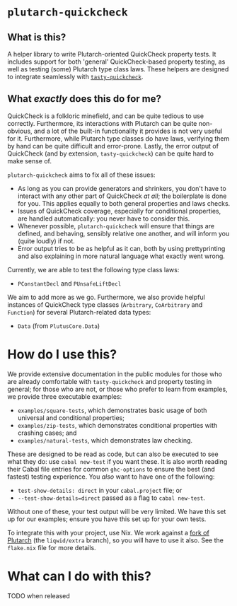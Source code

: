 # `plutarch-quickcheck`

## What is this?

A helper library to write Plutarch-oriented QuickCheck property tests. It
includes support for both 'general' QuickCheck-based property testing, as well
as testing (some) Plutarch type class laws. These helpers are designed to
integrate seamlessly with
[`tasty-quickcheck`](https://hackage.haskell.org/package/tasty-quickcheck).

## What _exactly_ does this do for me?

QuickCheck is a folkloric minefield, and can be quite tedious to use correctly.
Furthermore, its interactions with Plutarch can be quite non-obvious, and a lot
of the built-in functionality it provides is not very useful for it.
Furthermore, while Plutarch type classes do have laws, verifying them by hand
can be quite difficult and error-prone. Lastly, the error output of QuickCheck
(and by extension, `tasty-quickcheck`) can be quite hard to make sense of.

`plutarch-quickcheck` aims to fix all of these issues:

* As long as you can provide generators and shrinkers, you don't have to
  interact with any other part of QuickCheck _at all_; the boilerplate is done
  for you. This applies equally to both general properties and laws checks.
* Issues of QuickCheck coverage, especially for conditional properties, are
  handled automatically: you never have to consider this.
* Whenever possible, `plutarch-quickcheck` will ensure that things are defined,
  and behaving, sensibly relative one another, and will inform you (quite
  loudly) if not.
* Error output tries to be as helpful as it can, both by using prettyprinting
  and also explaining in more natural language what exactly went wrong.

Currently, we are able to test the following type class laws:

* `PConstantDecl` and `PUnsafeLiftDecl`

We aim to add more as we go. Furthermore, we also provide helpful instances of
QuickCheck type classes (`Arbitrary`, `CoArbitrary` and `Function`) for several
Plutarch-related data types:

* `Data` (from `PlutusCore.Data`)

# How do I use this?

We provide extensive documentation in the public modules for those who are
already comfortable with `tasty-quickcheck` and property testing in general; for
those who are not, or those who prefer to learn from examples, we provide three
executable examples:

* `examples/square-tests`, which demonstrates basic usage of both universal and
  conditional properties;
* `examples/zip-tests`, which demonstrates conditional properties with crashing
  cases; and
* `examples/natural-tests`, which demonstrates law checking.

These are designed to be read as code, but can also be executed to see what they
do: use `cabal new-test` if you want these. It is also worth reading their Cabal
file entries for common `ghc-options` to ensure the best (and fastest) testing
experience. You _also_ want to have one of the following:

* `test-show-details: direct` in your `cabal.project` file; or
* `--test-show-details=direct` passed as a flag to `cabal new-test`.

Without one of these, your test output will be very limited. We have this set up
for our examples; ensure you have this set up for your own tests.

To integrate this with your project, use Nix. We work against a [fork of
Plutarch](https://github.com/peter-mlabs/plutarch) (the `liqwid/extra` branch),
so you will have to use it also. See the `flake.nix` file for more details.

# What can I do with this?

TODO when released
